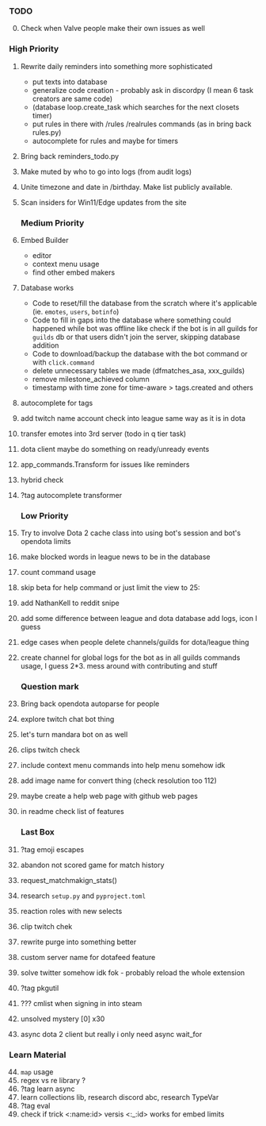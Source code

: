 ### TODO

0. Check when Valve people make their own issues as well

### High Priority
1. Rewrite daily reminders into something more sophisticated
    * put texts into database
    * generalize code creation - probably ask in discordpy (I mean 6 task creators are same code)
    * (database loop.create_task which searches for the next closets timer)
    * put rules in there with /rules /realrules commands (as in bring back rules.py)
    * autocomplete for rules and maybe for timers
2. Bring back reminders_todo.py
3. Make muted by who to go into logs (from audit logs)
4. Unite timezone and date in /birthday. Make list publicly available.
5. Scan insiders for Win11/Edge updates from the site

    ### Medium Priority
6. Embed Builder
    * editor 
    * context menu usage 
    * find other embed makers
7. Database works
    * Code to reset/fill the database from the scratch where it's applicable (ie. `emotes`, `users`, `botinfo`)
    * Code to fill in gaps into the database where something could happened while bot was offline like check if the bot is in all guilds for `guilds` db or that users didn't join the server, skipping database addition 
    * Code to download/backup the database with the bot command or with `click.command`
    * delete unnecessary tables we made (dfmatches_asa, xxx_guilds)
    * remove milestone_achieved column
    * timestamp with time zone for time-aware > tags.created and others
8. autocomplete for tags
9. add twitch name account check into league same way as it is in dota
10. transfer emotes into 3rd server (todo in q tier task)
11. dota client maybe do something on ready/unready events
12. app_commands.Transform for issues like reminders
13. hybrid check
14. ?tag autocomplete transformer

    ### Low Priority
15. Try to involve Dota 2 cache class into using bot's session and bot's opendota limits
16. make blocked words in league news to be in the database
17. count command usage
18. skip beta for help command or just limit the view to 25:
19. add NathanKell to reddit snipe
20. add some difference between league and dota database add logs, icon I guess
21. edge cases when people delete channels/guilds for dota/league thing
22. create channel for global logs for the bot as in all guilds commands usage, I guess
2*3. mess around with contributing and stuff

    ### Question mark
23. Bring back opendota autoparse for people
24. explore twitch chat bot thing
25. let's turn mandara bot on as well
26. clips twitch check
27. include context menu commands into help menu somehow idk
28. add image name for convert thing (check resolution too 112)
29. maybe create a help web page with github web pages
30. in readme check list of features

    ### Last Box
31. ?tag emoji escapes
32. abandon not scored game for match history
33. request_matchmakign_stats()
34. research `setup.py` and `pyproject.toml`
35. reaction roles with new selects
36. clip twitch chek
37. rewrite purge into something better
38. custom server name for dotafeed feature
39. solve twitter somehow idk fok - probably reload the whole extension
40. ?tag pkgutil
41. ??? cmlist when signing in into steam
42. unsolved mystery [0] x30
43. async dota 2 client but really i only need async wait_for

   ### Learn Material
44. `map` usage
45. regex vs re library ?
46. ?tag learn async
47. learn collections lib, research discord abc, research TypeVar
48. ?tag eval
49. check if trick <:name:id> versis <:_:id> works for embed limits